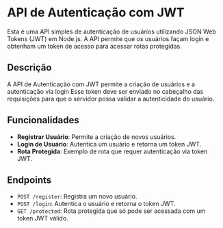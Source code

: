 # API de Autenticação com JWT

Esta é uma API simples de autenticação de usuários utilizando JSON Web Tokens (JWT) em Node.js. A API permite que os usuários façam login e obtenham um token de acesso para acessar rotas protegidas.

## Descrição

A API de Autenticação com JWT permite a criação de usuários e a autenticação via login
Esse token deve ser enviado no cabeçalho das requisições para que o servidor possa validar a autenticidade do usuário.

## Funcionalidades

- **Registrar Usuário**: Permite a criação de novos usuários.
- **Login de Usuário**: Autentica um usuário e retorna um token JWT.
- **Rota Protegida**: Exemplo de rota que requer autenticação via token JWT.

## Endpoints

- `POST /register`: Registra um novo usuário.
- `POST /login`: Autentica o usuário e retorna o token JWT.
- `GET /protected`: Rota protegida que só pode ser acessada com um token JWT válido.


